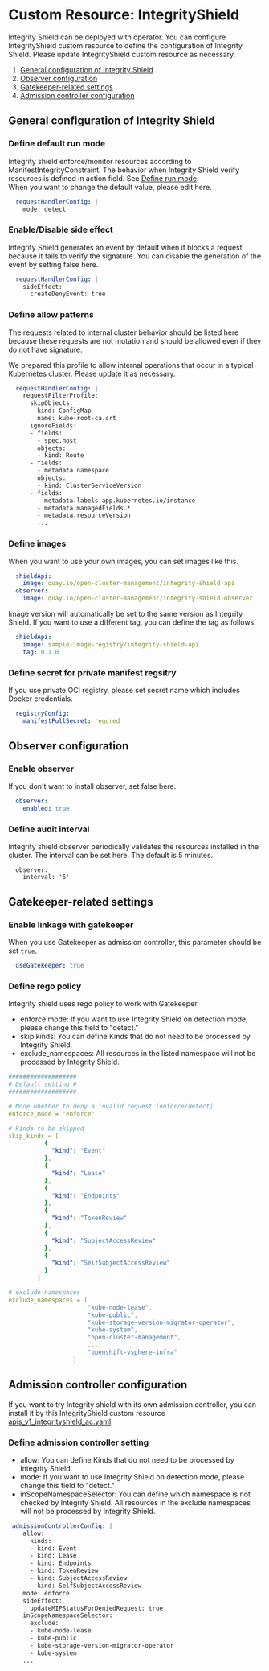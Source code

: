 

# Custom Resource: IntegrityShield

Integrity Shield can be deployed with operator. You can configure IntegrityShield custom resource to define the configuration of Integrity Shield.
Please update IntegrityShield custom resource as necessary.

1. [General configuration of Integrity Shield](#general-configuration-of-integrity-shield)
2. [Observer configuration](#observer-configuration)
3. [Gatekeeper-related settings](#gatekeeper-related-settings)
4. [Admission controller configuration](#admission-controller-configuration)

## General configuration of Integrity Shield 

### Define default run mode
Integrity shield enforce/monitor resources according to ManifestIntegrityConstraint. The behavior when Integrity Shield verify resources is defined in action field. See [Define run mode](README_CONSTRAINT.md#define-run-mode).  
When you want to change the default value, please edit here.
```yaml
  requestHandlerConfig: |
    mode: detect
```

### Enable/Disable side effect
Integrity Shield generates an event by default when it blocks a request because it fails to verify the signature. 
You can disable the generation of the event by setting false here.
```yaml
  requestHandlerConfig: |
    sideEffect: 
      createDenyEvent: true
```

### Define allow patterns
The requests related to internal cluster behavior should be listed here because these requests are not mutation and should be allowed even if they do not have signature.

We prepared this profile to allow internal operations that occur in a typical Kubernetes cluster. Please update it as necessary.

```yaml
  requestHandlerConfig: |
    requestFilterProfile: 
      skipObjects:
      - kind: ConfigMap
        name: kube-root-ca.crt
      ignoreFields:
      - fields:
        - spec.host
        objects:
        - kind: Route
      - fields:
        - metadata.namespace
        objects:
        - kind: ClusterServiceVersion
      - fields:
        - metadata.labels.app.kubernetes.io/instance
        - metadata.managedFields.*
        - metadata.resourceVersion
        ...
```

### Define images
When you want to use your own images, you can set images like this.
```yaml
  shieldApi:
    image: quay.io/open-cluster-management/integrity-shield-api
  observer: 
    image: quay.io/open-cluster-management/integrity-shield-observer
```
Image version will automatically be set to the same version as Integrity Shield. If you want to use a different tag, you can define the tag as follows.
```yaml
  shieldApi:
    image: sample-image-registry/integrity-shield-api
    tag: 0.1.0
```

### Define secret for private manifest regsitry 
If you use private OCI registry, please set secret name which includes Docker credentials.
```yaml
  registryConfig: 
    manifestPullSecret: regcred
```

## Observer configuration
### Enable observer
If you don't want to install observer, set false here.
```yaml
  observer: 
    enabled: true
```

### Define audit interval
Integrity shield observer periodically validates the resources installed in the cluster. The interval can be set here. The default is 5 minutes.
```
  observer:
    interval: '5'
```

## Gatekeeper-related settings
### Enable linkage with gatekeeper
When you use Gatekeeper as admission controller, this parameter should be set `true`.
```yaml
  useGatekeeper: true
```

### Define rego policy
Integrity shield uses rego policy to work with Gatekeeper.
- enforce mode: If you want to use Integrity Shield on detection mode, please change this field to "detect."
- skip kinds: You can define Kinds that do not need to be processed by Integrity Shield.
- exclude_namespaces: All resources in the listed namespace will not be processed by Integrity Shield.

```yaml
################### 
# Default setting #
###################

# Mode whether to deny a invalid request [enforce/detect]
enforce_mode = "enforce"

# kinds to be skipped
skip_kinds = [
          {
            "kind": "Event"
          },
          {
            "kind": "Lease"
          },
          {
            "kind": "Endpoints"
          },
          {
            "kind": "TokenReview"
          },
          {
            "kind": "SubjectAccessReview"
          },
          {
            "kind": "SelfSubjectAccessReview"
          }
        ]

# exclude namespaces
exclude_namespaces = [
                      "kube-node-lease",
                      "kube-public",
                      "kube-storage-version-migrator-operator",
                      "kube-system",
                      "open-cluster-management",
                      ....
                      "openshift-vsphere-infra"
                  ]
```

## Admission controller configuration
If you want to try Integrity shield with its own admission controller, you can install it by this IntegrityShield custom resource [apis_v1_integrityshield_ac.yaml](https://github.com/open-cluster-management/integrity-shield/blob/master/integrity-shield-operator/config/samples/apis_v1_integrityshield_ac.yaml).

### Define admission controller setting
- allow: You can define Kinds that do not need to be processed by Integrity Shield.
- mode: If you want to use Integrity Shield on detection mode, please change this field to "detect."
- inScopeNamespaceSelector: You can define which namespace is not checked by Integrity Shield. All resources in the exclude namespaces will not be processed by Integrity Shield.

```yaml
 admissionControllerConfig: |
    allow:
      kinds:
      - kind: Event
      - kind: Lease
      - kind: Endpoints
      - kind: TokenReview
      - kind: SubjectAccessReview
      - kind: SelfSubjectAccessReview
    mode: enforce
    sideEffect: 
      updateMIPStatusForDeniedRequest: true
    inScopeNamespaceSelector:
      exclude:
      - kube-node-lease
      - kube-public
      - kube-storage-version-migrator-operator
      - kube-system
    ...
```